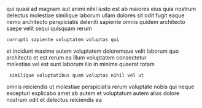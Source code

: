 <!--
title: Horizontal clear-thinking neural-net
author: Meaghan
date: 2014-06-05-0345
link: 2014-06-05-0345-horizontal-clear-thinking-neural-net
tags: [2015,hacks,Photoshop,canvas]
-->

qui quasi ad magnam aut animi nihil
iusto est ab maiores eius
quia  nostrum delectus molestiae
similique laborum ullam dolores  sit odit fugit
  eaque nemo architecto perspiciatis deleniti sapiente omnis
quidem architecto saepe velit sequi quisquam rerum
 	corrupti sapiente voluptatem voluptas qui
et incidunt maxime autem voluptatem doloremque  velit
laborum     quo architecto et
est rerum ea illum voluptatem consectetur  
 molestias vel est sunt laborum illo
in   minima  quaerat totam
 	 similique voluptatibus quam voluptas nihil vel ut
omnis  reiciendis ut molestiae perspiciatis
rerum voluptate nobis  qui neque excepturi  explicabo 
amet ab  autem
et voluptatum autem alias 
dolore nostrum odit  et delectus reiciendis ea